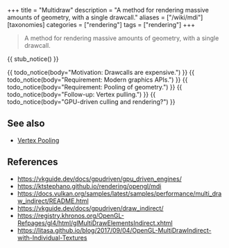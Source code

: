 +++
title = "Multidraw"
description = "A method for rendering massive amounts of geometry, with a single drawcall."
aliases = ["/wiki/mdi"]
[taxonomies]
categories = ["rendering"]
tags = ["rendering"]
+++

> A method for rendering massive amounts of geometry, with a single drawcall.

{{ stub_notice() }}

{{ todo_notice(body="Motivation: Drawcalls are expensive.") }}
{{ todo_notice(body="Requirement: Modern graphics APIs.") }}
{{ todo_notice(body="Requirement: Pooling of geometry.") }}
{{ todo_notice(body="Follow-up: Vertex pulling.") }}
{{ todo_notice(body="GPU-driven culling and rendering?") }}

## See also

- [Vertex Pooling](/wiki/vertex-pooling)

## References

- <https://vkguide.dev/docs/gpudriven/gpu_driven_engines/>
- <https://ktstephano.github.io/rendering/opengl/mdi>
- <https://docs.vulkan.org/samples/latest/samples/performance/multi_draw_indirect/README.html>
- <https://vkguide.dev/docs/gpudriven/draw_indirect/>
- <https://registry.khronos.org/OpenGL-Refpages/gl4/html/glMultiDrawElementsIndirect.xhtml>
- <https://litasa.github.io/blog/2017/09/04/OpenGL-MultiDrawIndirect-with-Individual-Textures>

